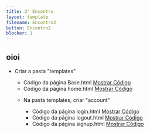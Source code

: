 ```yaml
---
title: 2° Encontro
layout: template
filename: Encontro2
button: Encontro2
blocker: 1
--- 
```


## oioi
  - Criar a pasta "templates"
	- Código da página Base.html <a href="#" onclick="ShowCode()">Mostrar Código</a>
	<div class="button-area" id="button-area"></div>
	
	- Código da página home.html <a href="#" onclick="ShowCode()">Mostrar Código</a>
	<div class="button-area" id="button-area"></div>
	
	- Na pasta templates, criar "account"
	  - Código da página login.html <a href="#" onclick="ShowCode()">Mostrar Código</a>
	  <div class="button-area" id="button-area"></div>
	
	  - Código da página logout.html <a href="#" onclick="ShowCode()">Mostrar Código</a>
	  <div class="button-area" id="button-area"></div>
	
	  - Código da página signup.html <a href="#" onclick="ShowCode()">Mostrar Código</a>
	  <div class="button-area" id="button-area"></div>
	
<script>
	function ShowCode() {
	   var buttonArea = document.getElementById( 'button-area' );
	   if(buttonArea.classList.contains( 'open' )) {
			//shrink the box
			buttonArea.innerHTML = "";
			buttonArea.classList.remove( "open" );      
		}else {
			//Expand the box
			buttonArea.innerHTML = "dfhdfhdfjljkhg";
			buttonArea.classList.add( "open" );      
	  }
	 }
</script>
